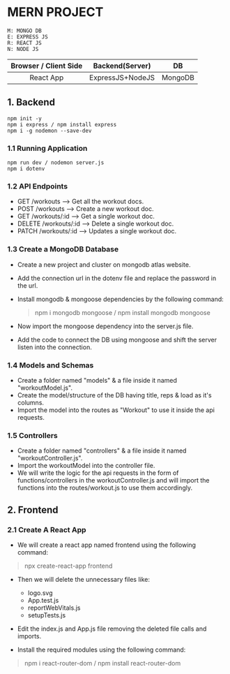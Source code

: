 # MERN PROJECT

    M: MONGO DB
    E: EXPRESS JS
    R: REACT JS
    N: NODE JS

| Browser / Client Side |  Backend(Server)  |     DB    |
|:---------------------:| :---------------: |    :--:   |
|       React App       |  ExpressJS+NodeJS |  MongoDB  |

## 1. Backend

    npm init -y
    npm i express / npm install express
    npm i -g nodemon --save-dev

### 1.1 Running Application

    npm run dev / nodemon server.js
    npm i dotenv

### 1.2 API Endpoints

- GET /workouts --> Get all the workout docs.
- POST /workouts --> Create a new workout doc.
- GET /workouts/:id --> Get a single workout doc.
- DELETE /workouts/:id --> Delete a single workout doc.
- PATCH /workouts/:id --> Updates a single workout doc.

### 1.3 Create a MongoDB Database
- Create a new project and cluster on mongodb atlas website.
- Add the connection url in the dotenv file and replace the password in the url.
- Install mongodb & mongoose dependencies by the following command:

    > npm i mongodb mongoose / npm install mongodb mongoose

- Now import the mongoose dependency into the server.js file.
- Add the code to connect the DB using mongoose and shift the server listen into the connection.

### 1.4 Models and Schemas
- Create a folder named "models" & a file inside it named "workoutModel.js".
- Create the model/structure of the DB having title, reps & load as it's columns.
- Import the model into the routes as "Workout" to use it inside the api requests.

### 1.5 Controllers
- Create a folder named "controllers" & a file inside it named "workoutController.js".
- Import the workoutModel into the controller file.
- We will write the logic for the api requests in the form of functions/controllers in the workoutController.js and will import the functions into the routes/workout.js to use them accordingly.

## 2. Frontend

### 2.1 Create A React App
- We will create a react app named frontend using the following command:

> npx create-react-app frontend

- Then we will delete the unnecessary files like:
    - logo.svg
    - App.test.js
    - reportWebVitals.js
    - setupTests.js

- Edit the index.js and App.js file removing the deleted file calls and imports.

- Install the required modules using the following command:

> npm i react-router-dom / npm install react-router-dom


